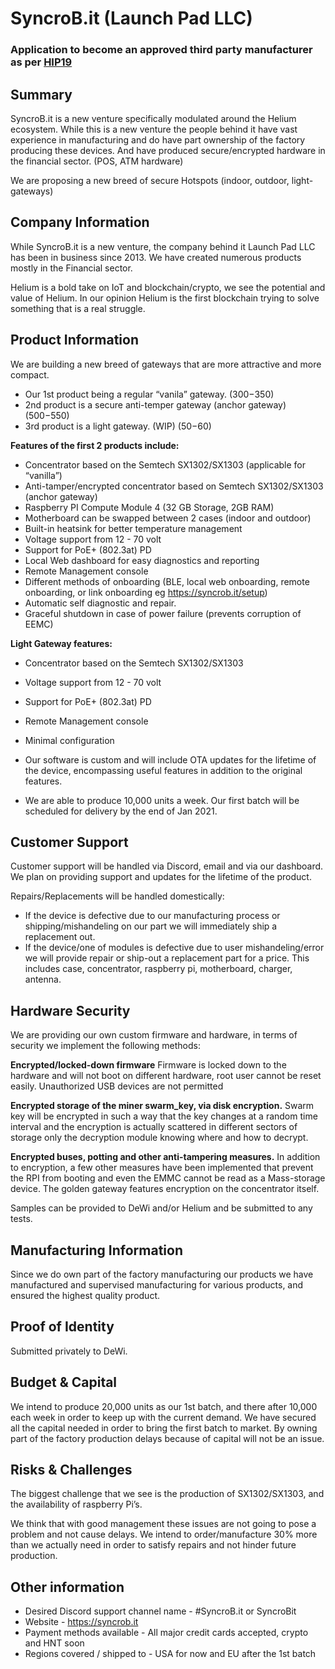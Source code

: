 # SyncroB.it (Launch Pad LLC)
### Application to become an approved third party manufacturer as per [HIP19](https://github.com/helium/HIP/blob/master/0019-third-party-manufacturers.md)

## Summary

SyncroB.it is a new venture specifically modulated around the Helium ecosystem. While this is a new venture the people behind it have vast experience in manufacturing and do have part ownership of the factory producing these devices. And have produced secure/encrypted hardware in the financial sector. (POS, ATM hardware)

We are proposing a new breed of secure Hotspots (indoor, outdoor, light-gateways)

## Company Information

While SyncroB.it is a new venture, the company behind it Launch Pad LLC has been in business since 2013. We have created numerous products mostly in the Financial sector.

Helium is a bold take on IoT and blockchain/crypto, we see the potential and value of Helium. In our opinion Helium is the first blockchain trying to solve something that is a real struggle.

## Product Information

We are building a new breed of gateways that are more attractive and more compact.
* Our 1st product being a regular “vanila” gateway. ($300-$350)
* 2nd product is a secure anti-temper gateway (anchor gateway) ($500-$550)
* 3rd product is a light gateway. (WIP) ($50-$60)

**Features of the first 2 products include:**
* Concentrator based on the Semtech SX1302/SX1303 (applicable for “vanilla”)
* Anti-tamper/encrypted concentrator based on Semtech SX1302/SX1303 (anchor gateway)
* Raspberry PI Compute Module 4 (32 GB Storage, 2GB RAM)   
* Motherboard can be swapped between 2 cases (indoor and outdoor)
* Built-in heatsink for better temperature management
* Voltage support from 12 - 70 volt
* Support for PoE+ (802.3at) PD
* Local Web dashboard for easy diagnostics and reporting
* Remote Management console
* Different methods of onboarding (BLE, local web onboarding, remote onboarding, or link onboarding eg https://syncrob.it/setup)
* Automatic self diagnostic and repair.
* Graceful shutdown in case of power failure (prevents corruption of EEMC) 

**Light Gateway features:**
* Concentrator based on the Semtech SX1302/SX1303 
* Voltage support from 12 - 70 volt
* Support for PoE+ (802.3at) PD
* Remote Management console
* Minimal configuration

* Our software is custom and will include OTA updates for the lifetime of the device, encompassing useful features in addition to the original features.

* We are able to produce 10,000 units a week. Our first batch will be scheduled for delivery by the end of Jan 2021.

## Customer Support

Customer support will be handled via Discord, email and via our dashboard. We plan on providing support and updates for the lifetime of the product. 

Repairs/Replacements will be handled domestically:
* If the device is defective due to our manufacturing process or shipping/mishandeling on our part we will immediately ship a replacement out.
* If the device/one of modules is defective due to user mishandeling/error we will provide repair or ship-out a replacement part for a price. This includes case, concentrator, raspberry pi, motherboard, charger, antenna.  

## Hardware Security

We are providing our own custom firmware and hardware, in terms of security we implement the following methods:

**Encrypted/locked-down firmware**
Firmware is locked down to the hardware and will not boot on different hardware, root user cannot be reset easily. Unauthorized USB devices are not permitted 

**Encrypted storage of the miner swarm_key, via disk encryption.** 
Swarm key will be encrypted in such a way that the key changes at a random time interval and the encryption is actually scattered in different sectors of storage only the decryption module knowing where and how to decrypt. 

**Encrypted buses, potting and other anti-tampering measures.**
In addition to encryption, a few other measures have been implemented that prevent the RPI from booting and even the EMMC cannot be read as a Mass-storage device.
The golden gateway features encryption on the concentrator itself.

Samples can be provided to DeWi and/or Helium and be submitted to any tests.

## Manufacturing Information

Since we do own part of the factory manufacturing our products we have manufactured and supervised manufacturing for various products, and ensured the highest quality product.  


## Proof of Identity

Submitted privately to DeWi.


## Budget & Capital

We intend to produce 20,000 units as our 1st batch, and there after 10,000 each week in order to keep up with the current demand. We have secured all the capital needed in order to bring the first batch to market. By owning part of the factory production delays because of capital will not be an issue.  


## Risks & Challenges

The biggest challenge that we see is the production of SX1302/SX1303, and the availability of raspberry Pi’s. 

We think that with good management these issues are not going to pose a problem and not cause delays. We intend to order/manufacture 30% more than we actually need in order to satisfy repairs and not hinder future production.  

## Other information

* Desired Discord support channel name - #SyncroB.it or SyncroBit
* Website - https://syncrob.it
* Payment methods available - All major credit cards accepted, crypto and HNT soon
* Regions covered / shipped to - USA for now and EU after the 1st batch

